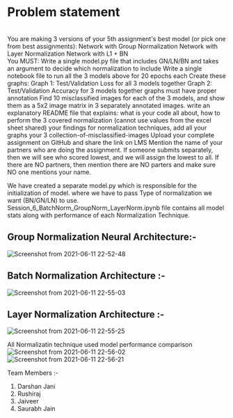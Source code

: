 <h1>Problem statement</h1>
</br>You are making 3 versions of your 5th assignment's best model (or pick one from best assignments):
        Network with Group Normalization
        Network with Layer Normalization
        Network with L1 + BN
</br>You MUST:
        Write a single model.py file that includes GN/LN/BN and takes an argument to decide which normalization to include
        Write a single notebook file to run all the 3 models above for 20 epochs each
        Create these graphs:
            Graph 1: Test/Validation Loss for all 3 models together
            Graph 2: Test/Validation Accuracy for 3 models together
            graphs must have proper annotation
        Find 10 misclassified images for each of the 3 models, and show them as a 5x2 image matrix in 3 separately annotated images. 
        write an explanatory README file that explains:
            what is your code all about,
            how to perform the 3 covered normalization (cannot use values from the excel sheet shared)
            your findings for normalization techniques,
            add all your graphs
            your 3 collection-of-misclassified-images 
        Upload your complete assignment on GitHub and share the link on LMS
        Mention the name of your partners who are doing the assignment. If someone submits separately, then we will see who scored lowest, and we will assign the lowest to all. If there are NO partners, then mention there are NO parters and make sure NO one mentions your name. 

We have created a separate model.py which is responsible for the initialization of model. where we have to pass Type of normalization we want (BN/GN/LN) to use.</br>
Session_6_BatchNorm_GroupNorm_LayerNorm.ipynb file contains all model stats along with performance of each Normalization Technique.

<h2> Group Normalization Neural Architecture:- </h2>

![Screenshot from 2021-06-11 22-52-48](https://user-images.githubusercontent.com/74832766/121726158-ced1d600-cb07-11eb-9f8f-01bcd25704e8.png)

<h2> Batch Normalization  Architecture :- </h2>

![Screenshot from 2021-06-11 22-55-03](https://user-images.githubusercontent.com/74832766/121726556-54ee1c80-cb08-11eb-8c5a-f8508030284b.png)

<h2> Layer Normalization Architecture :-</h2>

![Screenshot from 2021-06-11 22-55-25](https://user-images.githubusercontent.com/74832766/121726602-6800ec80-cb08-11eb-8cba-c18af70e735e.png)

All Normalizatin technique used model performance comparison 
![Screenshot from 2021-06-11 22-56-02](https://user-images.githubusercontent.com/74832766/121726683-849d2480-cb08-11eb-8eb0-d51f9b1c7da1.png)
![Screenshot from 2021-06-11 22-56-21](https://user-images.githubusercontent.com/74832766/121726702-89fa6f00-cb08-11eb-9b80-06804601fab1.png)


Team Members :- 
1) Darshan Jani
2) Rushiraj
3) Jaiveer
4) Saurabh Jain

